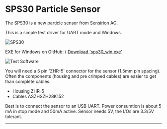 # SPS30 Particle Sensor

The SPS30 is a new particle sensor from Sensirion AG.

This is a simple test driver for UART mode and Windows.

![SPS30](https://github.com/joembedded/SPS30_particle_sensor/blob/master/images/sps30_particle_sensor.jpg)

EXE for Windows on GitHub: ( [Download 'sps30_win.exe'](https://github.com/joembedded/SPS30_particle_sensor/blob/master/exe_for_windows/sps30_win.exe)

![Test Software](https://github.com/joembedded/SPS30_particle_sensor/blob/master/images/sps30_win.jpg)

You will need a 5 pin 'ZHR-5' connector for the sensor (1.5mm pin spacing).
Often the components (housing and pre crimped cables) are easier to get than complete cables:
- Housing ZHR-5
- Cables ASZHSZH28K152 

Best is to connect the sensor to an USB UART.
Power consumtion is about 5 mA in stop mode and 50mA active.
Sensor needs 5V, the I/Os are 3.3/5V tolerant.

***
